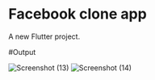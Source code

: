 # Facebook clone app

A new Flutter project.

#Output

![Screenshot (13)](https://user-images.githubusercontent.com/118051884/219849887-3cd7deab-545f-42da-af8d-1ab9901f1f31.png)
![Screenshot (14)](https://user-images.githubusercontent.com/118051884/219849897-ed967178-1cb7-4319-b8fd-80fbed80657b.png)

